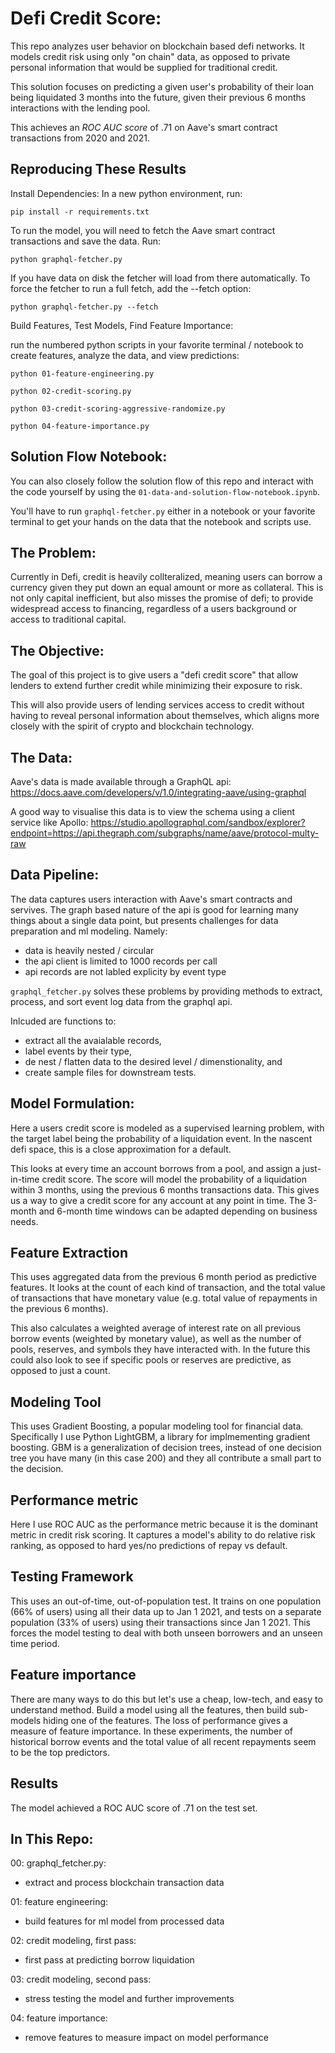 
# Defi Credit Score: 

This repo analyzes user behavior on blockchain based defi networks. It models credit risk using only "on chain" data, as opposed to private personal information that would be supplied for traditional credit. 

This solution focuses on predicting a given user's probability of their loan being liquidated 3 months into the future, given their previous 6 months interactions with the lending pool. 

This achieves an _ROC AUC score_ of .71 on Aave's smart contract transactions from 2020 and 2021. 

## Reproducing These Results

Install Dependencies: In a new python environment, run:

`pip install -r requirements.txt`

To run the model, you will need to fetch the Aave smart contract transactions and save the data. Run:

`python graphql-fetcher.py`

If you have data on disk the fetcher will load from there automatically. To force the fetcher to run a full fetch, add the --fetch option:

`python graphql-fetcher.py --fetch`

Build Features, Test Models, Find Feature Importance:

run the numbered python scripts in your favorite terminal / notebook to create features, analyze the data, and view predictions:

`python 01-feature-engineering.py`

`python 02-credit-scoring.py`

`python 03-credit-scoring-aggressive-randomize.py`

`python 04-feature-importance.py`

## Solution Flow Notebook:

You can also closely follow the solution flow of this repo and interact with the code yourself by using the `01-data-and-solution-flow-notebook.ipynb`. 

You'll have to run `graphql-fetcher.py` either in a notebook or your favorite terminal to get your hands on the data that the notebook and scripts use. 

## The Problem: 

Currently in Defi, credit is heavily collteralized, meaning users can borrow a currency given they put down an equal amount or more as collateral. This is not only capital inefficient, but also misses the promise of defi; to provide widespread access to financing, regardless of a users background or access to traditional capital. 

## The Objective:

The goal of this project is to give users a "defi credit score" that allow lenders to extend further credit while minimizing their exposure to risk. 

This will also provide users of lending services access to credit without having to reveal personal information about themselves, which aligns more closely with the spirit of crypto and blockchain technology. 

## The Data: 

Aave's data is made available through a GraphQL api:
https://docs.aave.com/developers/v/1.0/integrating-aave/using-graphql

A good way to visualise this data is to view the schema using a client service like Apollo: 
https://studio.apollographql.com/sandbox/explorer?endpoint=https://api.thegraph.com/subgraphs/name/aave/protocol-multy-raw


## Data Pipeline:

The data captures users interaction with Aave's smart contracts and servives. The graph based nature of the api is good for learning many things about a single data point, but presents challenges for data preparation and ml modeling. Namely:

- data is heavily nested / circular
- the api client is limited to 1000 records per call
- api records are not labled explicity by event type

`graphql_fetcher.py` solves these problems by providing methods to extract, process, and sort event log data from the graphql api. 

Inlcuded are functions to: 

- extract all the avaialable records, 
- label events by their type, 
- de nest / flatten data to the desired level / dimenstionality, and  
- create sample files for downstream tests.  


## Model Formulation: 

Here a users credit score is modeled as a supervised learning problem, with the target label being the probability of a liquidation event. In the nascent defi space, this is a close approximation for a default. 

This looks at every time an account borrows from a pool, and assign a just-in-time credit 
score. The score will model the probability of a liquidation within 3 months, using the previous 6 months transactions data. This gives us a way to give a credit score for any account at any point in time. The 3-month and 6-month time windows can be adapted depending on business needs.


## Feature Extraction

This uses aggregated data from the previous 6 month period as predictive features. It looks at the count of each kind of transaction, and the total value of transactions that have monetary value (e.g. total value of repayments in the previous 6 months). 

This also calculates a weighted average of interest rate on all previous borrow events (weighted by monetary value), as well as the number of pools, reserves, and symbols they have interacted with. In the future this could also look to see if specific pools or reserves are predictive, as opposed to just a count.

## Modeling Tool

This uses Gradient Boosting, a popular modeling tool for financial data. Specifically I use Python LightGBM, a library for implmementing gradient boosting. GBM is a generalization of decision trees, instead of one decision tree you have many (in this case 200) and they all contribute a small part to the decision.


## Performance metric

Here I use ROC AUC as the performance metric because it is the dominant metric in credit risk scoring. It captures a model's ability to do relative risk ranking, as opposed to hard yes/no predictions of repay vs default.

## Testing Framework

This uses an out-of-time, out-of-population test. It trains on one population (66% of users) using all their data up to Jan 1 2021, and tests on a separate population (33% of users) using their transactions since Jan 1 2021. This forces the model testing to deal with both unseen borrowers and an unseen time period.

## Feature importance

There are many ways to do this but let's use a cheap, low-tech, and easy to understand method. Build a model using all the features, then build sub-models hiding one of the features. The loss of performance gives a measure of feature importance. In these experiments, the number of historical borrow events and the total value of all recent repayments seem to be the top predictors.

## Results

The model achieved a ROC AUC score of .71 on the test set.    

## In This Repo:

00: graphql_fetcher.py:
- extract and process blockchain transaction data 

01: feature engineering: 
- build features for ml model from processed data

02: credit modeling, first pass:
- first pass at predicting borrow liquidation

03: credit modeling, second pass:
- stress testing the model and further improvements

04: feature importance:
- remove features to measure impact on model performance
 
